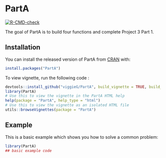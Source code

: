 
# PartA

<!-- badges: start -->
[![R-CMD-check](https://github.com/viggieG/PartA/workflows/R-CMD-check/badge.svg)](https://github.com/viggieG/PartA/actions)
<!-- badges: end -->

The goal of PartA is to build four functions and complete Project 3 Part 1.

## Installation

You can install the released version of PartA from [CRAN](https://CRAN.R-project.org) with:

``` r
install.packages("PartA")
```

To view vignette, run the following code :

``` r
devtools::install_github("viggieG/PartA", build_vignette = TRUE, build_opts = c())
library(PartA)
# Use this to view the vignette in the PartA HTML help
help(package = "PartA", help_type = "html")
# Use this to view the vignette as an isolated HTML file
utils::browseVignettes(package = "PartA")
```

## Example

This is a basic example which shows you how to solve a common problem:

``` r
library(PartA)
## basic example code
```

